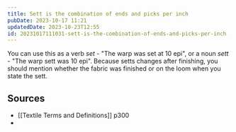 ```yaml
---
title: Sett is the combination of ends and picks per inch
pubDate: 2023-10-17 11:21
updatedDate: 2023-10-23T12:55
id: 20231017111031-sett-is-the-combination-of-ends-and-picks-per-inch
---
```

You can use this as a verb _set_ - "The warp was set at 10 epi", or a noun _sett_ - "The warp sett was 10 epi". Because setts changes after finishing, you should mention whether the fabric was finished or on the loom when you state the sett. 

## Sources
- [[Textile Terms and Definitions]] p300
- 